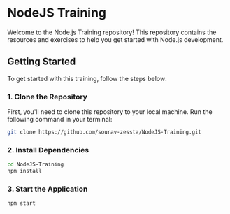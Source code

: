 # NodeJS Training

Welcome to the Node.js Training repository! This repository contains the resources and exercises to help you get started with Node.js development.

## Getting Started

To get started with this training, follow the steps below:

### 1. Clone the Repository

First, you'll need to clone this repository to your local machine. Run the following command in your terminal:


```bash
git clone https://github.com/sourav-zessta/NodeJS-Training.git
```

### 2. Install Dependencies

```bash
cd NodeJS-Training
npm install
```

### 3. Start the Application

```bash
npm start
```
